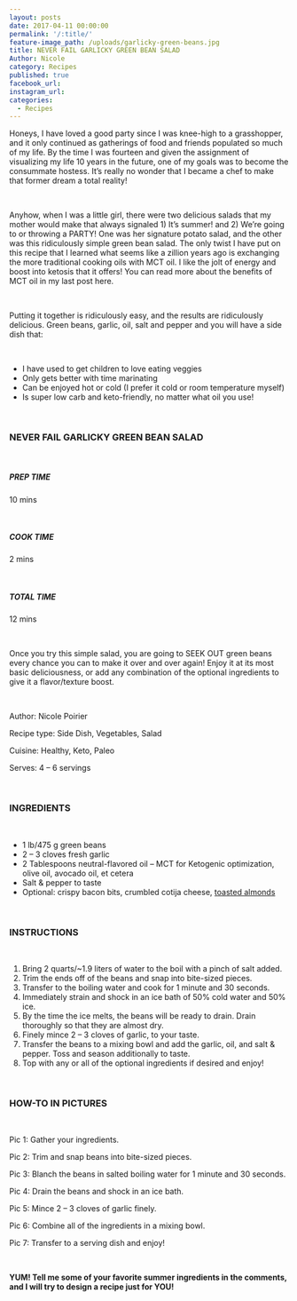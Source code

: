 ```yaml
---
layout: posts
date: 2017-04-11 00:00:00
permalink: '/:title/'
feature-image_path: /uploads/garlicky-green-beans.jpg
title: NEVER FAIL GARLICKY GREEN BEAN SALAD
Author: Nicole
category: Recipes
published: true
facebook_url:
instagram_url:
categories:
  - Recipes
---
```


Honeys, I have loved a good party since I was knee-high to a grasshopper, and it only continued as gatherings of food and friends populated so much of my life. By the time I was fourteen and given the assignment of visualizing my life 10 years in the future, one of my goals was to become the consummate hostess. It’s really no wonder that I became a chef to make that former dream a total reality!

&nbsp;

Anyhow, when I was a little girl, there were two delicious salads that my mother would make that always signaled 1) It’s summer! and 2) We’re going to or throwing a PARTY! One was her signature potato salad, and the other was this ridiculously simple green bean salad. The only twist I have put on this recipe that I learned what seems like a zillion years ago is exchanging the more traditional cooking oils with MCT oil. I like the jolt of energy and boost into ketosis that it offers! You can read more about the benefits of MCT oil in my last post here.

&nbsp;

Putting it together is ridiculously easy, and the results are ridiculously delicious. Green beans, garlic, oil, salt and pepper and you will have a side dish that:

&nbsp;

* I have used to get children to love eating veggies
* Only gets better with time marinating
* Can be enjoyed hot or cold (I prefer it cold or room temperature myself)
* Is super low carb and keto-friendly, no matter what oil you use!

&nbsp;

### NEVER FAIL GARLICKY GREEN BEAN SALAD

&nbsp;

##### PREP TIME

10 mins

&nbsp;

##### COOK TIME

2 mins

&nbsp;

##### TOTAL TIME

12 mins

&nbsp;

Once you try this simple salad, you are going to SEEK OUT green beans every chance you can to make it over and over again! Enjoy it at its most basic deliciousness, or add any combination of the optional ingredients to give it a flavor/texture boost.

&nbsp;

Author: Nicole Poirier

Recipe type: Side Dish, Vegetables, Salad

Cuisine: Healthy, Keto, Paleo

Serves: 4 – 6 servings

&nbsp;

### INGREDIENTS

&nbsp;

* 1 lb/475 g green beans
* 2 – 3 cloves fresh garlic
* 2 Tablespoons neutral-flavored oil – MCT for Ketogenic optimization, olive oil, avocado oil, et cetera
* Salt & pepper to taste
* Optional: crispy bacon bits, crumbled cotija cheese, [toasted almonds](https://www.amazon.com/gp/product/B00EYO8XAW/ref=as_li_tl?ie=UTF8&amp;camp=1789&amp;creative=9325&amp;creativeASIN=B00EYO8XAW&amp;linkCode=as2&amp;tag=bychefnicole-20&amp;linkId=7e8ff0de1c2939dd7d1e6571670603ca)

&nbsp;

### INSTRUCTIONS

&nbsp;

1. Bring 2 quarts/~1.9 liters of water to the boil with a pinch of salt added.
2. Trim the ends off of the beans and snap into bite-sized pieces.
3. Transfer to the boiling water and cook for 1 minute and 30 seconds.
4. Immediately strain and shock in an ice bath of 50% cold water and 50% ice.
5. By the time the ice melts, the beans will be ready to drain. Drain thoroughly so that they are almost dry.
6. Finely mince 2 – 3 cloves of garlic, to your taste.
7. Transfer the beans to a mixing bowl and add the garlic, oil, and salt & pepper. Toss and season additionally to taste.
8. Top with any or all of the optional ingredients if desired and enjoy!

&nbsp;

### HOW-TO IN PICTURES

&nbsp;

Pic 1: Gather your ingredients.

Pic 2: Trim and snap beans into bite-sized pieces.

Pic 3: Blanch the beans in salted boiling water for 1 minute and 30 seconds.

Pic 4: Drain the beans and shock in an ice bath.

Pic 5: Mince 2 – 3 cloves of garlic finely.

Pic 6: Combine all of the ingredients in a mixing bowl.

Pic 7: Transfer to a serving dish and enjoy!

&nbsp;

**YUM! Tell me some of your favorite summer ingredients in the comments, and I will try to design a recipe just for YOU!**
